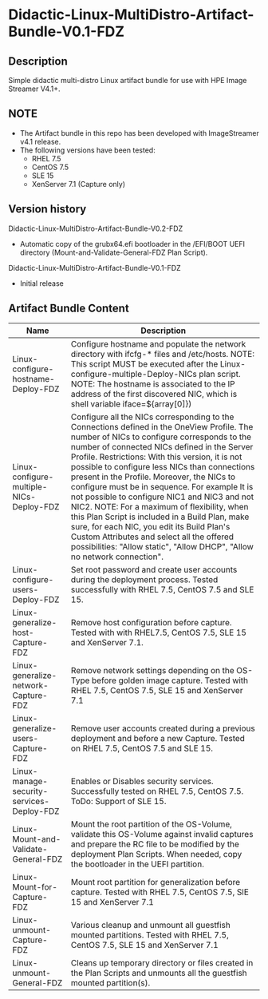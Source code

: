 # Didactic-Linux-MultiDistro-Artifact-Bundle-V0.1-FDZ

## Description

Simple didactic multi-distro Linux artifact bundle for use with HPE Image Streamer V4.1+.

## NOTE

* The Artifact bundle in this repo has been developed with ImageStreamer v4.1 release.
* The following versions have been tested:
  * RHEL 7.5
  * CentOS 7.5
  * SLE 15
  * XenServer 7.1 (Capture only)

## Version history

Didactic-Linux-MultiDistro-Artifact-Bundle-V0.2-FDZ

* Automatic copy of the grubx64.efi bootloader in the /EFI/BOOT UEFI directory (Mount-and-Validate-General-FDZ Plan Script).

Didactic-Linux-MultiDistro-Artifact-Bundle-V0.1-FDZ

* Initial release

## Artifact Bundle Content

Name | Description
-|-
Linux-configure-hostname-Deploy-FDZ | Configure hostname and populate the network directory with ifcfg-* files and /etc/hosts. NOTE: This script MUST be executed after the Linux-configure-multiple-Deploy-NICs plan script. NOTE: The hostname is associated to the IP address of the first discovered NIC, which is shell variable iface=${array[0]})
Linux-configure-multiple-NICs-Deploy-FDZ | Configure all the NICs corresponding to the Connections defined in the OneView Profile. The number of NICs to configure corresponds to the number of connected NICs defined in the Server Profile. Restrictions: With this version, it is not possible to configure less NICs than connections present in the Profile. Moreover, the NICs to configure must be in sequence. For example It is not possible to configure NIC1 and NIC3 and not NIC2. NOTE: For a maximum of flexibility, when this Plan Script is included in a Build Plan, make sure, for each NIC, you edit its Build Plan's Custom Attributes and select all the offered possibilities: "Allow static", "Allow DHCP", "Allow no network connection".
Linux-configure-users-Deploy-FDZ | Set root password and create user accounts during the deployment process. Tested successfully with RHEL 7.5, CentOS 7.5 and SLE 15.
Linux-generalize-host-Capture-FDZ | Remove host configuration before capture. Tested with with RHEL7.5, CentOS 7.5, SLE 15 and XenServer 7.1.
Linux-generalize-network-Capture-FDZ | Remove network settings depending on the OS-Type before golden image capture. Tested with RHEL 7.5, CentOS 7.5, SLE 15 and XenServer 7.1
Linux-generalize-users-Capture-FDZ | Remove user accounts created during a previous deployment and before a new Capture. Tested on RHEL 7.5, CentOS 7.5 and SLE 15.
Linux-manage-security-services-Deploy-FDZ | Enables or Disables security services. Successfully tested on RHEL 7.5, CentOS 7.5. ToDo: Support of SLE 15.
Linux-Mount-and-Validate-General-FDZ | Mount the root partition of the OS-Volume, validate this OS-Volume against invalid captures and prepare the RC file to be modified by the deployment Plan Scripts. When needed, copy the bootloader in the UEFI partition.
Linux-Mount-for-Capture-FDZ | Mount root partition for generalization before capture. Tested with RHEL 7.5, CentOS 7.5, SlE 15 and XenServer 7.1
Linux-unmount-Capture-FDZ | Various cleanup and unmount all guestfish mounted partitions. Tested with RHEL 7.5, CentOS 7.5, SLE 15 and XenServer 7.1
Linux-unmount-General-FDZ | Cleans up temporary directory or files created in the Plan Scripts and unmounts all the guestfish mounted partition(s).


